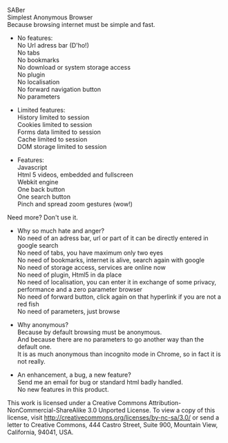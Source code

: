 SABer  
Simplest Anonymous Browser  
Because browsing internet must be simple and fast.  
  
* No features:  
No Url adress bar (D'ho!)  
No tabs  
No bookmarks  
No download or system storage access  
No plugin  
No localisation  
No forward navigation button  
No parameters  
  
* Limited features:  
History limited to session  
Cookies limited to session  
Forms data limited to session  
Cache limited to session  
DOM storage limited to session  
  
* Features:  
Javascript  
Html 5 videos, embedded and fullscreen  
Webkit engine  
One back button  
One search button  
Pinch and spread zoom gestures (wow!)  
  
Need more? Don't use it.  
  
  
* Why so much hate and anger?  
No need of an adress bar, url or part of it can be directly entered in google search  
No need of tabs, you have maximum only two eyes  
No need of bookmarks, internet is alive, search again with google  
No need of storage access, services are online now  
No need of plugin, Html5 in da place  
No need of localisation, you can enter it in exchange of some privacy, performance and a zero parameter browser  
No need of forward button, click again on that hyperlink if you are not a red fish  
No need of parameters, just browse  
  
* Why anonymous?  
Because by default browsing must be anonymous.  
And because there are no parameters to go another way than the default one.  
It is as much anonymous than incognito mode in Chrome, so in fact it is not really.  
  
* An enhancement, a bug, a new feature?  
Send me an email for bug or standard html badly handled.  
No new features in this product.  

This work is licensed under a Creative Commons Attribution-NonCommercial-ShareAlike 3.0 Unported License. To view a copy of this license, visit http://creativecommons.org/licenses/by-nc-sa/3.0/ or send a letter to Creative Commons, 444 Castro Street, Suite 900, Mountain View, California, 94041, USA.